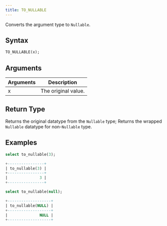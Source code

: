 ```yaml
---
title: TO_NULLABLE
---
```


Converts the argument type to `Nullable`.


## Syntax

```sql
TO_NULLABLE(x);
```

## Arguments

| Arguments | Description                |
|-----------|----------------------------|
| x         | The original value.        |


## Return Type

Returns the original datatype from the `Nullable` type; Returns the wrapped `Nullable` datatype for non-`Nullable` type.

## Examples

```sql
select to_nullable(3);

+----------------+
| to_nullable(3) |
+----------------+
|              3 |
+----------------+
```

```sql
select to_nullable(null);

+-------------------+
| to_nullable(NULL) |
+-------------------+
|              NULL |
+-------------------+
```
 



 